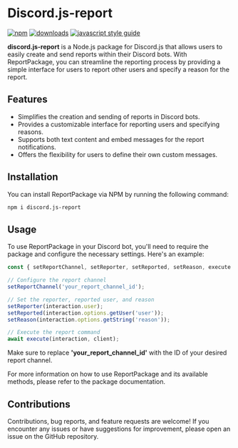 # Discord.js-report
[![npm][npm-image]][npm-url] [![downloads][downloads-image]][downloads-url] [![javascript style guide][standard-image]][standard-url]

[npm-image]: https://img.shields.io/npm/v/get-package-readme.svg
[npm-url]: https://npmjs.com/package/discord.js-report
[downloads-image]: https://img.shields.io/npm/dm/get-package-readme.svg
[downloads-url]: https://npmjs.com/package/discord.js-report
[standard-image]: https://img.shields.io/badge/code_style-standard-brightgreen.svg
[standard-url]: https://standardjs.com

**discord.js-report** is a Node.js package for Discord.js that allows users to easily create and send reports within their Discord bots. With ReportPackage, you can streamline the reporting process by providing a simple interface for users to report other users and specify a reason for the report.

## Features

- Simplifies the creation and sending of reports in Discord bots.
- Provides a customizable interface for reporting users and specifying reasons.
- Supports both text content and embed messages for the report notifications.
- Offers the flexibility for users to define their own custom messages.

## Installation

You can install ReportPackage via NPM by running the following command:

```bash
npm i discord.js-report
```
## Usage
To use ReportPackage in your Discord bot, you'll need to require the package and configure the necessary settings. Here's an example:

```js
const { setReportChannel, setReporter, setReported, setReason, execute } = require('discord.js-report');

// Configure the report channel
setReportChannel('your_report_channel_id');

// Set the reporter, reported user, and reason
setReporter(interaction.user);
setReported(interaction.options.getUser('user'));
setReason(interaction.options.getString('reason'));

// Execute the report command
await execute(interaction, client);
```
Make sure to replace **'your_report_channel_id'** with the ID of your desired report channel.

For more information on how to use ReportPackage and its available methods, please refer to the package documentation.

## Contributions
Contributions, bug reports, and feature requests are welcome! If you encounter any issues or have suggestions for improvement, please open an issue on the GitHub repository.
